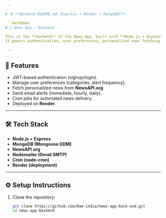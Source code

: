```yaml
---

# ⚙️ **Backend README.md (Express + Render + MongoDB)**

```markdown
# 📰 News App - Backend

This is the **backend** of the News App, built with **Node.js + Express + MongoDB**.  
It powers authentication, user preferences, personalized news fetching, and automated email alerts.

---
```


## 🚀 Features
- JWT-based authentication (signup/login).
- Manage user preferences (categories, alert frequency).
- Fetch personalized news from **NewsAPI.org**.
- Send email alerts (immediate, hourly, daily).
- Cron jobs for automated news delivery.
- Deployed on **Render**.

---

## 🛠️ Tech Stack
- **Node.js + Express**
- **MongoDB (Mongoose ODM)**
- **NewsAPI.org**
- **Nodemailer (Gmail SMTP)**
- **Cron (node-cron)**
- **Render (deployment)**

---

## ⚙️ Setup Instructions

1. Clone the repository:
   ```bash
   git clone https://github.com/Ram-india/news-app-back-end.git
   cd news-app-backend